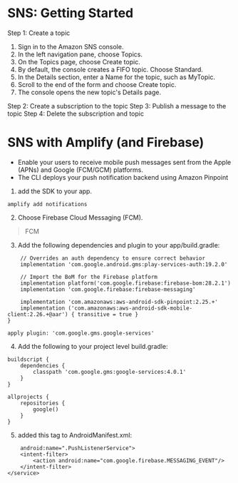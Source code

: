 # SNS: Getting Started
Step 1: Create a topic
1. Sign in to the Amazon SNS console.
2. In the left navigation pane, choose Topics.
3. On the Topics page, choose Create topic.
4. By default, the console creates a FIFO topic. Choose Standard.
5. In the Details section, enter a Name for the topic, such as MyTopic.
6. Scroll to the end of the form and choose Create topic.
7. The console opens the new topic's Details page.

Step 2: Create a subscription to the topic
Step 3: Publish a message to the topic
Step 4: Delete the subscription and topic
# SNS with Amplify (and Firebase)
* Enable your users to receive mobile push messages sent from the Apple (APNs) and Google (FCM/GCM) platforms.
* The CLI deploys your push notification backend using Amazon Pinpoint
1.  add the SDK to your app.

```cd ./YOUR_PROJECT_FOLDER
amplify add notifications
```

2. Choose Firebase Cloud Messaging (FCM).
> FCM
3. Add the following dependencies and plugin to your app/build.gradle:

```dependencies {
    // Overrides an auth dependency to ensure correct behavior
    implementation 'com.google.android.gms:play-services-auth:19.2.0'

    // Import the BoM for the Firebase platform
    implementation platform('com.google.firebase:firebase-bom:28.2.1')
    implementation 'com.google.firebase:firebase-messaging'

    implementation 'com.amazonaws:aws-android-sdk-pinpoint:2.25.+'
    implementation ('com.amazonaws:aws-android-sdk-mobile-client:2.26.+@aar') { transitive = true }
}

apply plugin: 'com.google.gms.google-services'
```

4. Add the following to your project level build.gradle:

```
buildscript {
    dependencies {
        classpath 'com.google.gms:google-services:4.0.1'
    }
}

allprojects {
    repositories {
        google()
    }
}
```
5. added this tag to AndroidManifest.xml:

```<service
    android:name=".PushListenerService">
    <intent-filter>
        <action android:name="com.google.firebase.MESSAGING_EVENT"/>
    </intent-filter>
</service>
```


















































